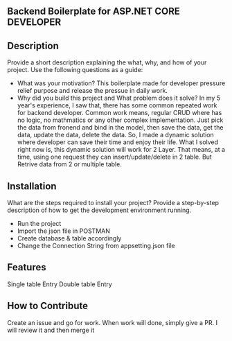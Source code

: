 ## Backend Boilerplate for ASP.NET CORE DEVELOPER

## Description

Provide a short description explaining the what, why, and how of your project. Use the following questions as a guide:

- What was your motivation? 
	This boilerplate made for developer pressure relief purpose and release the pressue in daily work.
- Why did you build this project and What problem does it solve?
	In my 5 year's experience, I saw that, there has some common repeated work for backend developer. Common work means, regular CRUD where has no logic, no mathmatics or any other complex implementation. 
	Just pick the data from fronend and bind in the model, then save the data, get the data, update the data, delete the data. 
	So, I made a dynamic solution where developer can save their time and enjoy their life. What I solved right now is, this dynamic solution will work for 2 Layer.
	That means, at a time, using one request they can insert/update/delete in 2 table. But Retrive data from 2 or multiple table.


## Installation

What are the steps required to install your project? Provide a step-by-step description of how to get the development environment running.

- Run the project
- Import the json file in POSTMAN
- Create database & table accordingly
- Change the Connection String from appsetting.json file

## Features

Single table Entry
Double table Entry


## How to Contribute

Create an issue and go for work. When work will done, simply give a PR. I will review it and then merge it
